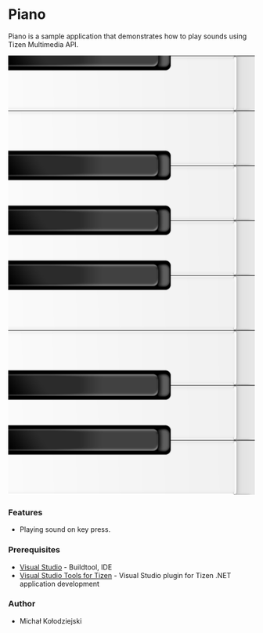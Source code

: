 ﻿# Piano
Piano is a sample application that demonstrates how to play sounds using Tizen Multimedia API.

![MainPage](./Screenshots/main_page.png)

### Features
* Playing sound on key press.

### Prerequisites
* [Visual Studio](https://www.visualstudio.com/) - Buildtool, IDE
* [Visual Studio Tools for Tizen](https://developer.tizen.org/development/tizen-.net-preview/visual-studio-tools-tizen) - Visual Studio plugin for Tizen .NET application development

### Author
* Michał Kołodziejski
